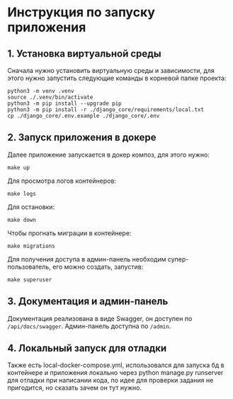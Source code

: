 # Инструкция по запуску приложения
## 1. Установка виртуальной среды
Сначала нужно установить виртуальную среды и зависимости, для этого нужно запустить следующие команды в корневой папке проекта:
``` 
python3 -m venv .venv 
source ./.venv/bin/activate
python3 -m pip install --upgrade pip
python3 -m pip install -r ./django_core/requirements/local.txt
cp ./django_core/.env.example ./django_core/.env
```

## 2. Запуск приложения в докере
Далее приложение запускается в докер композ, для этого нужно:
```
make up
```
Для просмотра логов контейнеров:
```
make logs
```
Для остановки:
```
make down
```
Чтобы прогнать миграции в контейнере:
```
make migrations
```

Для получения доступа в админ-панель необходим супер-пользователь, его можно создать, запустив:
```
make superuser
```

## 3. Документация и админ-панель

Документация реализована в виде Swagger, он доступен по `/api/docs/swagger`.
Админ-панель доступна по `/admin`.

## 4. Локальный запуск для отладки

Также есть local-docker-compose.yml, использовался для запуска бд в контейнере и приложения локально через python manage.py runserver для отладки при написании кода, по идее для проверки задания не пригодится, но сказать зачем он тут нужно.
